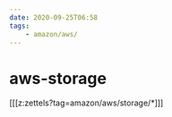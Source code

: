 ```yaml
---
date: 2020-09-25T06:58
tags:
    - amazon/aws/
---
```


# aws-storage

[[[z:zettels?tag=amazon/aws/storage/*]]]
